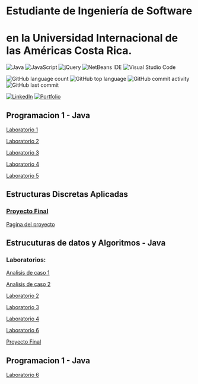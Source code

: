 # Estudiante de Ingeniería de Software
# en la Universidad Internacional de las Américas Costa Rica.

<!--START_SECTION:badges-->
![Java](https://img.shields.io/badge/java-%23ED8B00.svg?style=for-the-badge&logo=java&logoColor=white)
![JavaScript](https://img.shields.io/badge/javascript-%23323330.svg?style=for-the-badge&logo=javascript&logoColor=%23F7DF1E)
![jQuery](https://img.shields.io/badge/jquery-%230769AD.svg?style=for-the-badge&logo=jquery&logoColor=white)
![NetBeans IDE](https://img.shields.io/badge/NetBeansIDE-1B6AC6.svg?style=for-the-badge&logo=apache-netbeans-ide&logoColor=white)
![Visual Studio Code](https://img.shields.io/badge/Visual%20Studio%20Code-0078d7.svg?style=for-the-badge&logo=visual-studio-code&logoColor=white)

![GitHub language count](https://img.shields.io/github/languages/count/bash20cu/Universidad?style=for-the-badge)
![GitHub top language](https://img.shields.io/github/languages/top/bash20cu/Universidad?style=for-the-badge)
![GitHub commit activity](https://img.shields.io/github/commit-activity/m/bash20cu/Universidad?style=for-the-badge)
![GitHub last commit](https://img.shields.io/github/last-commit/bash20cu/Universidad?style=for-the-badge)

[![LinkedIn](https://img.shields.io/badge/linkedin-%230077B5.svg?style=for-the-badge&logo=linkedin&logoColor=white)](https://www.linkedin.com/in/miguel1990/)
[![Portfolio](https://img.shields.io/badge/Portfolio-%23000000.svg?style=for-the-badge&logo=firefox&logoColor=#FF7139)](https://bash20cu.github.io/Portfolio/)
<!--END_SECTION:badges-->



## Programacion 1 - Java
[Laboratorio 1 ](https://github.com/bash20cu/Universidad/tree/main/Programacion_1/Laboratorio_1)

[Laboratorio 2 ](https://github.com/bash20cu/Universidad/tree/main/Programacion_1/Laboratorio_2)

[Laboratorio 3 ](https://github.com/bash20cu/Universidad/tree/main/Programacion_1/Laboratorio_3)

[Laboratorio 4 ](https://github.com/bash20cu/Universidad/tree/main/Programacion_1/Laboratorio_4)

[Laboratorio 5 ](https://github.com/bash20cu/Universidad/tree/main/Programacion_1/Laboratorio_5)




## Estructuras Discretas Aplicadas 

### [Proyecto Final](https://github.com/bash20cu/Universidad/tree/main/Proyecto_Matatica_Discreta)
[Pagina del proyecto](https://bash20cu.github.io/Universidad/Proyecto_Matatica_Discreta/AlgoritmoDijkstra/)

## Estrucuturas de datos y Algoritmos - Java

### Laboratorios:
[Analisis de caso 1](https://github.com/bash20cu/Universidad/tree/main/Estructuras_de_Datos_Algoritmos/Analisis_de_caso_1)

[Analisis de caso 2](https://github.com/bash20cu/Universidad/tree/main/Estructuras_de_Datos_Algoritmos/Analisis_de_caso_2)

[Laboratorio 2 ](https://github.com/bash20cu/Universidad/tree/main/Estructuras_de_Datos_Algoritmos/Laboratorio_2)

[Laboratorio 3](https://github.com/bash20cu/Universidad/tree/main/Estructuras_de_Datos_Algoritmos/Laboratorio_3)

[Laboratorio 4 ](https://github.com/bash20cu/Universidad/tree/main/Estructuras_de_Datos_Algoritmos/Laboratorio_4)

[Laboratorio 6 ](https://github.com/bash20cu/Universidad/tree/main/Estructuras_de_Datos_Algoritmos/Laboratorio_6)

[Proyecto Final ](https://github.com/bash20cu/Universidad/tree/main/Estructuras_de_Datos_Algoritmos/Donkey_Kong)


## Programacion 1 - Java
[Laboratorio 6 ](https://github.com/bash20cu/Universidad/tree/main/Estructuras_de_Datos_Algoritmos/Laboratorio_6)

